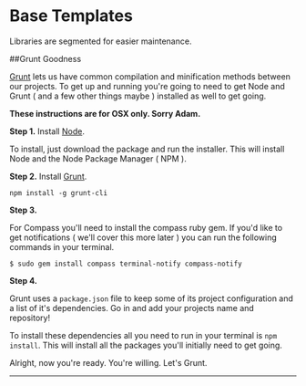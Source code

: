 
# Base Templates 

Libraries are segmented for easier maintenance.

##Grunt Goodness

[Grunt](http://gruntjs.com) lets us have common compilation and minification methods between our projects. To get up and running you're going to need to get Node and Grunt ( and a few other things maybe ) installed as well to get going.

**These instructions are for OSX only. Sorry Adam.**

**Step 1.** Install [Node](http://nodejs.org).

To install, just download the package and run the installer. This will install Node and the Node Package Manager ( NPM ).

**Step 2.** Install [Grunt](http://gruntjs.com/getting-started).

	npm install -g grunt-cli

**Step 3.**

For Compass you'll need to install the compass ruby gem. If you'd like to get notifications ( we'll cover this more later ) you can run the following commands in your terminal.

	$ sudo gem install compass terminal-notify compass-notify

**Step 4.**

Grunt uses a `package.json` file to keep some of its project configuration and a list of it's dependencies. Go in and add your projects name and repository!

To install these dependencies all you need to run in your terminal is `npm install`. This will install all the packages you'll initially need to get going.

Alright, now you're ready. You're willing. Let's Grunt.

---

